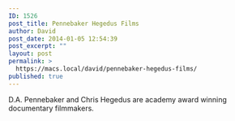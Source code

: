 ```yaml
---
ID: 1526
post_title: Pennebaker Hegedus Films
author: David
post_date: 2014-01-05 12:54:39
post_excerpt: ""
layout: post
permalink: >
  https://macs.local/david/pennebaker-hegedus-films/
published: true
---
```

D.A. Pennebaker and Chris Hegedus are academy award winning documentary filmmakers. 